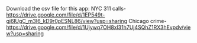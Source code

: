 Download the csv file for this app:
NYC 311 calls- https://drive.google.com/file/d/1EP549t-gj6lUgC_m3I6_kD9r0pESNL86/view?usp=sharing
Chicago crime- https://drive.google.com/file/d/1Ujywq7OH8xl31h7Uj4SQhZ1RX3hEvpdv/view?usp=sharing
